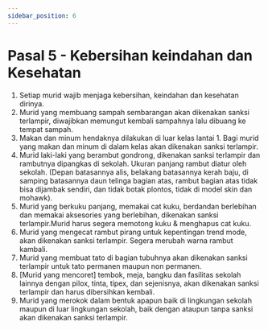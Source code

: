 ```yaml
---
sidebar_position: 6
---
```


# Pasal 5 - Kebersihan keindahan dan Kesehatan
1. Setiap murid wajib menjaga kebersihan, keindahan dan kesehatan dirinya.
2. Murid yang membuang sampah sembarangan akan dikenakan sanksi terlampir, diwajibkan memungut kembali sampahnya lalu dibuang ke tempat sampah.
3. Makan dan minum hendaknya dilakukan di luar kelas lantai 1. Bagi murid yang makan dan minum di dalam kelas akan dikenakan sanksi terlampir. 
4. Murid laki-laki yang berambut gondrong, dikenakan sanksi terlampir dan rambutnya dipangkas di sekolah. Ukuran panjang rambut diatur oleh sekolah. (Depan batasannya alis, belakang batasannya kerah baju, di samping batasannya daun telinga bagian atas, rambut bagian atas tidak bisa dijambak sendiri, dan tidak botak plontos, tidak di model skin dan mohawk).
5. Murid yang berkuku panjang, memakai cat kuku, berdandan berlebihan dan memakai aksesories yang berlebihan, dikenakan sanksi terlampir.Murid harus segera memotong kuku & menghapus cat kuku.
6. Murid yang mengecat rambut pirang untuk kepentingan trend mode, akan dikenakan sanksi terlampir. Segera merubah warna rambut kambali.
7. Murid yang membuat tato di bagian tubuhnya akan dikenakan sanksi terlampir untuk tato permanen maupun non permanen.
8. [Murid yang mencoret] tembok, meja, bangku dan fasilitas sekolah lainnya dengan pilox, tinta, tipex, dan sejenisnya, akan dikenakan sanksi terlampir dan harus dibersihkan kembali.
9. Murid yang merokok dalam bentuk apapun baik di lingkungan sekolah maupun di luar lingkungan sekolah, baik dengan ataupun tanpa sanksi akan dikenakan sanksi terlampir.